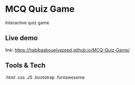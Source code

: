 # MCQ Quiz Game
 Interactive quiz game

## Live demo
link: https://habibaabouelyazeed.github.io/MCQ-Quiz-Game/


## Tools & Tech
.html
.css
.JS
.bootstrap
.fontawesome